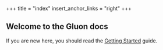 +++
title = "index"
insert_anchor_links = "right"
+++

## Welcome to the Gluon docs

If you are new here, you should read the [Getting Started](./getting-started/overview/) guide.

